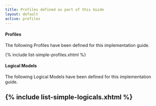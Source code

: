 ```yaml
---
title: Profiles defined as part of this Guide
layout: default
active: profiles
---
```


#### Profiles

The following Profiles have been defined for this implementation guide.

{% include list-simple-profiles.xhtml %}

#### Logical Models

The following Logical Models have been defined for this implementation guide.

{% include list-simple-logicals.xhtml %}
---
